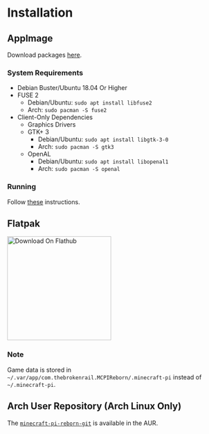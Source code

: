 # Installation

## AppImage
Download packages [here](https://gitea.thebrokenrail.com/minecraft-pi-reborn/minecraft-pi-reborn/releases).

### System Requirements

* Debian Buster/Ubuntu 18.04 Or Higher
* FUSE 2
  * Debian/Ubuntu: `sudo apt install libfuse2`
  * Arch: `sudo pacman -S fuse2`
* Client-Only Dependencies
  * Graphics Drivers
  * GTK+ 3
    * Debian/Ubuntu: `sudo apt install libgtk-3-0`
    * Arch: `sudo pacman -S gtk3`
  * OpenAL
    * Debian/Ubuntu: `sudo apt install libopenal1`
    * Arch: `sudo pacman -S openal`

### Running
Follow [these](https://docs.appimage.org/introduction/quickstart.html#how-to-run-an-appimage) instructions.

## Flatpak
<a href="https://flathub.org/apps/details/com.thebrokenrail.MCPIReborn"><img width="240" alt="Download On Flathub" src="https://flathub.org/assets/badges/flathub-badge-en.svg" /></a>

### Note
Game data is stored in `~/.var/app/com.thebrokenrail.MCPIReborn/.minecraft-pi` instead of `~/.minecraft-pi`.

## Arch User Repository (Arch Linux Only)
The [`minecraft-pi-reborn-git`](https://aur.archlinux.org/packages/minecraft-pi-reborn-git) is available in the AUR.
